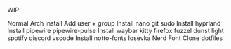 WIP

Normal Arch install
Add user + group
Install nano git sudo
Install hyprland
Install pipewire pipewire-pulse
Install waybar kitty firefox fuzzel dunst light spotify discord vscode
Install notto-fonts Iosevka Nerd Font
Clone dotfiles